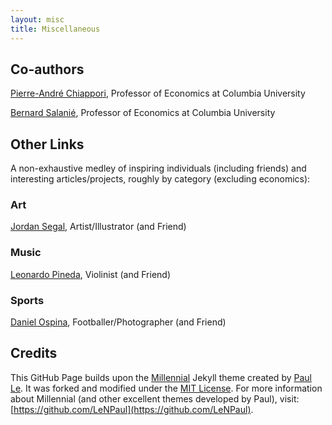 ```yaml
---
layout: misc
title: Miscellaneous
---
```



## Co-authors
<a href="http://www.columbia.edu/~pc2167/" target="_blank" rel="noopener noreferrer">Pierre-André Chiappori</a>, Professor of Economics at Columbia University

<a href="http://bsalanie.com/" target="_blank" rel="noopener noreferrer">Bernard Salanié</a>, Professor of Economics at Columbia University


## Other Links
A non-exhaustive medley of inspiring individuals (including friends) and interesting articles/projects, roughly by category (excluding economics):

### Art
<a href="https://www.jmsegal.com/" target="_blank" rel="noopener noreferrer">Jordan Segal</a>, Artist/Illustrator (and Friend)

### Music
<a href="http://leonardopinedag.com/index.php" target="_blank" rel="noopener noreferrer">Leonardo Pineda</a>, Violinist (and Friend)

### Sports
<a href="https://www.dannyospina.com/" target="_blank" rel="noopener noreferrer">Daniel Ospina</a>, Footballer/Photographer (and Friend)


## Credits
This GitHub Page builds upon the [Millennial](https://lenpaul.github.io/Millennial/) Jekyll theme created by [Paul Le](https://www.lenpaul.com/). It was forked and modified under the [MIT License](http://choosealicense.com/licenses/mit/). For more information about Millennial (and other excellent themes developed by Paul), visit: [https://github.com/LeNPaul](https://github.com/LeNPaul).
